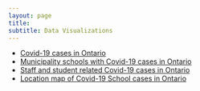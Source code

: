 ```yaml
---
layout: page
title: 
subtitle: Data Visualizations
---
```


- [Covid-19 cases in Ontario](\files\covid_cases_ontario.html)
- [Municipality schools with Covid-19 cases in Ontario](\files\municipality_school_with_active_cases_ontario.html) 
- [Staff and student related Covid-19 cases in Ontario](\files\school_related_cases_ontario.html)
- [Location map of Covid-19 School cases in Ontario](\files\covid_cases_school_map.html)
